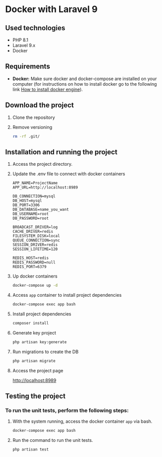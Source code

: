# Docker with Laravel 9

## Used technologies
- PHP 8.1
- Laravel 9.x
- Docker

## Requirements

- **Docker:** Make sure docker and docker-compose are installed on your computer (for instructions on how to install docker go to the following link [How to install docker engine](https://docs.docker.com/engine/install/)).


## Download the project

1. Clone the repository

2. Remove versioning
    ```sh
    rm -rf .git/
    ```

## Installation and running the project

1. Access the project directory.

2. Update the .env file to connect with docker containers
    ```dosini
    APP_NAME=ProjectName
    APP_URL=http://localhost:8989
    
    DB_CONNECTION=mysql
    DB_HOST=mysql
    DB_PORT=3306
    DB_DATABASE=name_you_want
    DB_USERNAME=root
    DB_PASSWORD=root
    
    BROADCAST_DRIVER=log
    CACHE_DRIVER=redis
    FILESYSTEM_DISK=local
    QUEUE_CONNECTION=sync
    SESSION_DRIVER=redis
    SESSION_LIFETIME=120
    
    REDIS_HOST=redis
    REDIS_PASSWORD=null
    REDIS_PORT=6379
    ```

3. Up docker containers
    ```sh
    docker-compose up -d
    ```

4. Access `app` container to install project dependencies
    ```sh
    docker-compose exec app bash
    ```

5. Install project dependencies
    ```sh
    composer install
    ```

6. Generate key project
    ```sh
    php artisan key:generate
    ```

7. Run migrations to create the DB
    ```sh
    php artisan migrate
    ```

8. Access the project page

   [http://localhost:8989](http://localhost:8989)

## Testing the project

### To run the unit tests, perform the following steps:

1. With the system running, access the docker container `app` via bash.
    ```sh
    docker-compose exec app bash
    ```

2. Run the command to run the unit tests.
    ```sh
    php artisan test
    ```
